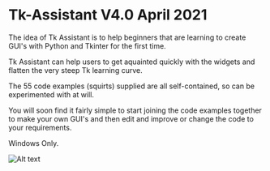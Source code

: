 # Tk-Assistant V4.0 April 2021

The idea of Tk Assistant is to help beginners that are learning to create GUI's with Python and Tkinter for the first time.

Tk Assistant can help users to get aquainted quickly with the widgets and flatten the very steep Tk learning curve.
 
The 55 code examples (squirts) supplied are all self-contained, so can be experimented with at will.

You will soon find it fairly simple to start joining the code examples together to make your own GUI's and then edit and improve or change the code to your
requirements.

Windows Only.

![Alt text](https://i.postimg.cc/nc1jL1fc/screenshot-tka4-001-main.png)




